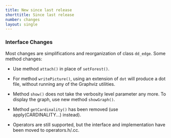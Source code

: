 ```yaml
---
title: New since last release
shorttitle: Since last release
number: changes
layout: single
---
```


### Interface Changes

Most changes are simplifications and reorganization of class ```dd_edge```.
Some method changes:

* Use method ```attach()``` in place of ```setForest()```.

* For method ```writePicture()```, using an extension of ```dot```
  will produce a dot file, without running any of the Graphviz utilities.

* Method ```show()``` does not take the verbosity level parameter
  any more.
  To display the graph, use new method ```showGraph()```.

* Method ```getCardinality()``` has been removed
    (use apply(CARDINALITY...) instead).

* Operators are still supported, but the interface and implementation
  have been moved to operators.h/.cc.

